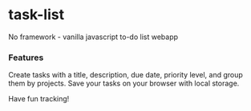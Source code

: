 # task-list
No framework - vanilla javascript to-do list webapp

### Features
Create tasks with a title, description, due date, priority level, and group them by projects.
Save your tasks on your browser with local storage.

Have fun tracking!